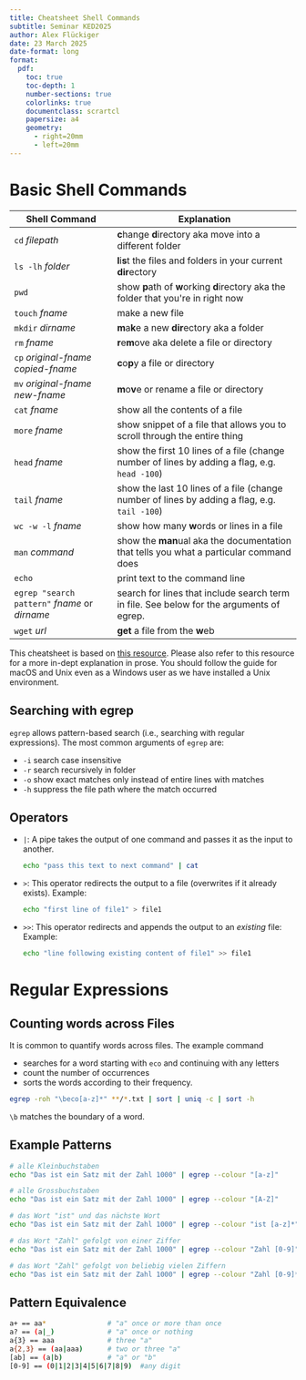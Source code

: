 ```yaml
---
title: Cheatsheet Shell Commands
subtitle: Seminar KED2025
author: Alex Flückiger
date: 23 March 2025
date-format: long
format:
  pdf:
    toc: true
    toc-depth: 1
    number-sections: true
    colorlinks: true
    documentclass: scrartcl
    papersize: a4
    geometry:
      - right=20mm
      - left=20mm
---
```


# Basic Shell Commands

| **Shell Command**                             | **Explanation**                                              |
| --------------------------------------------- | ------------------------------------------------------------ |
| `cd` *filepath*                               | **c**hange **d**irectory aka move into a different folder    |
| `ls -lh` *folder*                             | **l**i**s**t the files and folders in your current **dir**ectory |
| `pwd`                                         | show **p**ath of **w**orking **d**irectory aka the folder that you're in right now |
| `touch` *fname*                               | make a new file                                              |
| `mkdir` *dirname*                             | **m**a**k**e a new **dir**ectory aka a folder                |
| `rm` *fname*                                  | **r**e**m**ove aka delete a file or directory                |
| `cp` *original-fname* *copied-fname*          | **c**o**p**y a file or directory                             |
| `mv` *original-fname* *new-fname*             | **m**o**v**e or rename a file or directory                   |
| `cat` *fname*                                 | show all the contents of a file                              |
| `more` *fname*                                | show snippet of a file that allows you to scroll through the entire thing |
| `head` *fname*                                | show the first 10 lines of a file (change number of lines by adding a flag, e.g. `head -100`) |
| `tail` *fname*                                | show the last 10 lines of a file (change number of lines by adding a flag, e.g. `tail -100`) |
| `wc -w -l` *fname*                            | show how many **w**ords or lines in a file                   |
| `man` *command*                               | show the **man**ual aka the documentation that tells you what a particular command does |
| `echo`                                        | print text to the command line                               |
| `egrep "search pattern"` *fname* or *dirname* | search for lines that include search term in file. See below for the arguments of egrep. |
| `wget` *url*                                  | **get** a file from the **w**eb                              |

This cheatsheet is based on [this resource](https://melaniewalsh.github.io/Intro-Cultural-Analytics/01-Command-Line/01-The-Command-Line.html#command-line-cheatsheet). Please also refer to this resource for a more in-dept explanation in prose. You should follow the guide for macOS and Unix even as a Windows user as we have installed a Unix environment.

## Searching with egrep
`egrep` allows pattern-based search (i.e., searching with regular expressions). The most common arguments of `egrep` are:

- `-i` search case insensitive
- `-r` search recursively in folder
- `-o` show exact matches only instead of entire lines with matches
- `-h` suppress the file path where the match occurred

## Operators

- `|`: A pipe takes the output of one command and passes it as the input to another.

   ``` bash
   echo "pass this text to next command" | cat
   ```

- `>`: This operator redirects the output to a file (overwrites if it already exists). Example:

   ```bash
   echo "first line of file1" > file1
   ```

- `>>`: This operator redirects and appends the output to an *existing* file: Example:

   ```bash
   echo "line following existing content of file1" >> file1
   ```



# Regular Expressions

## Counting words across Files

It is common to quantify words across files. The example command

- searches for a word starting with `eco` and continuing with any letters
- count the number of occurrences
- sorts the words according to their frequency.

```bash
egrep -roh "\beco[a-z]*" **/*.txt | sort | uniq -c | sort -h
```

`\b` matches the boundary of a word.

## Example Patterns

```bash
# alle Kleinbuchstaben
echo "Das ist ein Satz mit der Zahl 1000" | egrep --colour "[a-z]"

# alle Grossbuchstaben
echo "Das ist ein Satz mit der Zahl 1000" | egrep --colour "[A-Z]"

# das Wort "ist" und das nächste Wort
echo "Das ist ein Satz mit der Zahl 1000" | egrep --colour "ist [a-z]*"

# das Wort "Zahl" gefolgt von einer Ziffer
echo "Das ist ein Satz mit der Zahl 1000" | egrep --colour "Zahl [0-9]" 

# das Wort "Zahl" gefolgt von beliebig vielen Ziffern
echo "Das ist ein Satz mit der Zahl 1000" | egrep --colour "Zahl [0-9]*"
```

## Pattern Equivalence

```bash
a+ == aa* 				# "a" once or more than once
a? == (a|_) 			# "a" once or nothing
a{3} == aaa				# three "a"
a{2,3} == (aa|aaa)		# two or three "a"
[ab] == (a|b)			# "a" or "b"
[0-9] == (0|1|2|3|4|5|6|7|8|9)	#any digit
```



